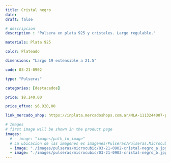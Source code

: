 ```yaml
---
title: Cristal negro
date: 
draft: false

# descripcion
description : "Pulsera en plata 925 y cristales. Largo regulable."

materials: Plata 925

color: Plateado

dimensions: "Largo 19 extensible a 21.5"

code: 03-21-0902

type: "Pulseras"

categories: [destacados]

price: $8.140,00

price_eftvo: $6.920,00

link_mercado_shop: https://inplata.mercadoshops.com.ar/MLA-1113244007-pulsera-de-plata-cristal-negro-_JM

# Images
# first image will be shown in the product page
images:
  # - image: "images/path_to_image"
  # La ubicacion de las imagenes es imagenes/Pulseras/Pulseras.Microcubic/03-21-0902-cristal-negro
  - image: "./images/pulseras/microcubic/03-21-0902-cristal-negro_a.jpg"
  - image: "./images/pulseras/microcubic/03-21-0902-cristal-negro_b.jpg"
---
```

